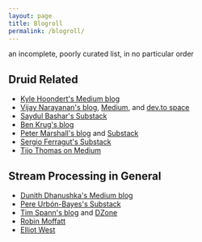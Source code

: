 ```yaml
---
layout: page
title: Blogroll
permalink: /blogroll/
---
```


an incomplete, poorly curated list, in no particular order

## Druid Related

- [Kyle Hoondert's Medium blog](https://medium.com/@kyle.hoondert)
- [Vijay Narayanan's blog](https://meditationsonbigdata.blog/), [Medium](https://vijay-narayanan-bigdata.medium.com/), and [dev.to space](https://dev.to/vnarayaj)
- [Saydul Bashar's Substack](https://saydul.substack.com/)
- [Ben Krug's blog](https://intertubes.wordpress.com/)
- [Peter Marshall's blog](https://pmio.hashnode.dev/) and [Substack](https://pmio.substack.com/)
- [Sergio Ferragut's Substack](https://sergioferragut.substack.com/)
- [Tijo Thomas on Medium](https://tijothomas21.medium.com/)

## Stream Processing in General

- [Dunith Dhanushka's Medium blog](https://medium.com/event-driven-utopia)
- [Pere Urbón-Bayes's Substack](https://purbon.substack.com/)
- [Tim Spann's blog](https://www.datainmotion.dev/) and [DZone](https://dzone.com/users/297029/bunkertor.html)
- [Robin Moffatt](https://rmoff.net/)
- [Elliot West](https://medium.com/@teabot)
